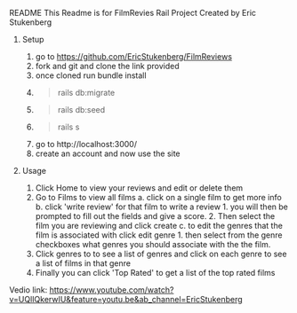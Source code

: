 README
This Readme is for FilmRevies Rail Project 
Created by Eric Stukenberg

1. Setup
    1. go to https://github.com/EricStukenberg/FilmReviews
    2. fork and git and clone the link provided
    3. once cloned run bundle install
    4. > rails db:migrate
    5. > rails db:seed
    6. > rails s
    7. go to http://localhost:3000/
    8. create an account and now use the site

2. Usage 
    1. Click Home to view your reviews and edit or delete them
    2. Go to Films to view all films
        a. click on a single film to get more info
        b. click 'write review' for that film to write a review
            1. you will then be prompted to fill out the fields and
               give a score.
            2. Then select the film you are reviewing and click create
        c. to edit the genres that the film is associated with click edit genre
            1. then select from the genre checkboxes what genres you should associate with the the film.
    3. Click genres to to see a list of genres and click on each genre to see a list of films in that genre
    4. Finally you can click 'Top Rated' to get a list of the top rated films
    

Vedio link: https://www.youtube.com/watch?v=UQlIQkerwIU&feature=youtu.be&ab_channel=EricStukenberg
